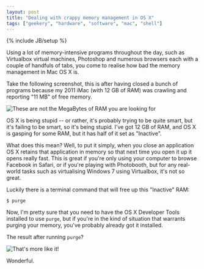 ```yaml
---
layout: post
title: "Dealing with crappy memory management in OS X"
tags: ["geekery", "hardware", "software", "mac", "shell"]
---
```

{% include JB/setup %}

Using a lot of memory-intensive programs throughout the day, such as Virtualbox virtual machines, Photoshop and numerous browsers each with a couple of handfuls of tabs, you come to realise how bad the memory management in Mac OS X is.

Take the following screenshot, this is after having closed a bunch of programs because my 2011 iMac (with 12 GB of RAM) was crawling and reporting "11 MB" of free memory.

![These are not the MegaBytes of RAM you are looking for](http://f.cl.ly/items/323E0h1e3221023N1Z0q/by%20default%202012-06-01%20at%2016.39.56.png)

OS X is being stupid -- or rather, it's probably trying to be quite smart, but it's failing to be smart, so it's being stupid. I've got 12 GB of RAM, and OS X is gasping for some RAM, but it has half of it set as "Inactive".

What does this mean? Well, to put it simply, when you close an application OS X retains that application in memory so that next time you open it up it opens really fast. This is great if you're only using your computer to browse Facebook in Safari, or if you're playing with Photobooth, but for any real-world tasks such as virtualising Windows 7 using Virtualbox, it's not so great.

Luckily there is a terminal command that will free up this "Inactive" RAM:

```
$ purge
```

Now, I'm pretty sure that you need to have the OS X Developer Tools installed to use `purge`, but if you're in the kind of situation that warrants purging your memory, you've probably already got it installed.

The result after running `purge`?

![That's more like it!](http://f.cl.ly/items/3Z0F1x1q2p2H1w3w153M/by%20default%202012-06-01%20at%2016.42.44.png)

Wonderful.